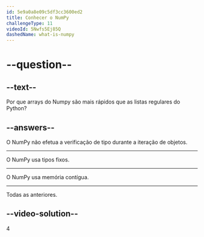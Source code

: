 ```yaml
---
id: 5e9a0a8e09c5df3cc3600ed2
title: Conhecer o NumPy
challengeType: 11
videoId: 5Nwfs5Ej85Q
dashedName: what-is-numpy
---
```


# --question--

## --text--

Por que arrays do Numpy são mais rápidos que as listas regulares do Python?

## --answers--

O NumPy não efetua a verificação de tipo durante a iteração de objetos.

---

O NumPy usa tipos fixos.

---

O NumPy usa memória contígua.

---

Todas as anteriores.

## --video-solution--

4

